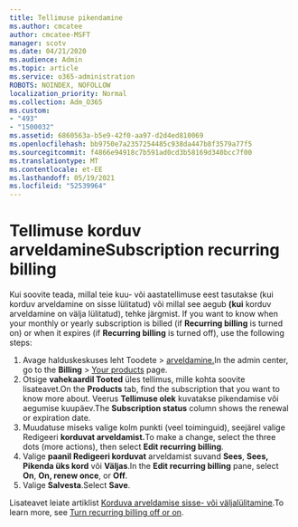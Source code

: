 ```yaml
---
title: Tellimuse pikendamine
ms.author: cmcatee
author: cmcatee-MSFT
manager: scotv
ms.date: 04/21/2020
ms.audience: Admin
ms.topic: article
ms.service: o365-administration
ROBOTS: NOINDEX, NOFOLLOW
localization_priority: Normal
ms.collection: Adm_O365
ms.custom:
- "493"
- "1500032"
ms.assetid: 6860563a-b5e9-42f0-aa97-d2d4ed810069
ms.openlocfilehash: bb9750e7a2357254485c938da447b8f3579a77f5
ms.sourcegitcommit: f4866e94918c7b591ad0cd3b58169d340bcc7f00
ms.translationtype: MT
ms.contentlocale: et-EE
ms.lasthandoff: 05/19/2021
ms.locfileid: "52539964"
---
```

# <a name="subscription-recurring-billing"></a><span data-ttu-id="54a8f-102">Tellimuse korduv arveldamine</span><span class="sxs-lookup"><span data-stu-id="54a8f-102">Subscription recurring billing</span></span>

<span data-ttu-id="54a8f-103">Kui soovite teada, millal teie kuu- või aastatellimuse eest tasutakse (kui korduv arveldamine on sisse lülitatud) või millal see aegub **(kui** korduv arveldamine on välja lülitatud), tehke järgmist. </span><span class="sxs-lookup"><span data-stu-id="54a8f-103">If you want to know when your monthly or yearly subscription is billed (if **Recurring billing** is turned on) or when it expires (if **Recurring billing** is turned off), use the following steps:</span></span>
  
1. <span data-ttu-id="54a8f-104">Avage halduskeskuses leht  Toodete \> [arveldamine.](https://go.microsoft.com/fwlink/p/?linkid=842054)</span><span class="sxs-lookup"><span data-stu-id="54a8f-104">In the admin center, go to the **Billing** \> [Your products](https://go.microsoft.com/fwlink/p/?linkid=842054) page.</span></span>
2. <span data-ttu-id="54a8f-105">Otsige **vahekaardil Tooted** üles tellimus, mille kohta soovite lisateavet.</span><span class="sxs-lookup"><span data-stu-id="54a8f-105">On the **Products** tab, find the subscription that you want to know more about.</span></span> <span data-ttu-id="54a8f-106">Veerus **Tellimuse olek** kuvatakse pikendamise või aegumise kuupäev.</span><span class="sxs-lookup"><span data-stu-id="54a8f-106">The **Subscription status** column shows the renewal or expiration date.</span></span>
3. <span data-ttu-id="54a8f-107">Muudatuse miseks valige kolm punkti (veel toiminguid), seejärel valige Redigeeri **korduvat arveldamist.**</span><span class="sxs-lookup"><span data-stu-id="54a8f-107">To make a change, select the three dots (more actions), then select **Edit recurring billing**.</span></span>
4. <span data-ttu-id="54a8f-108">Valige **paanil Redigeeri korduvat** arveldamist suvand **Sees**, **Sees, Pikenda üks kord** või **Väljas**.</span><span class="sxs-lookup"><span data-stu-id="54a8f-108">In the **Edit recurring billing** pane, select **On**, **On, renew once**, or **Off**.</span></span>
5. <span data-ttu-id="54a8f-109">Valige **Salvesta**.</span><span class="sxs-lookup"><span data-stu-id="54a8f-109">Select **Save**.</span></span>

<span data-ttu-id="54a8f-110">Lisateavet leiate artiklist [Korduva arveldamise sisse- või väljalülitamine](/microsoft-365/commerce/subscriptions/renew-your-subscription).</span><span class="sxs-lookup"><span data-stu-id="54a8f-110">To learn more, see [Turn recurring billing off or on](/microsoft-365/commerce/subscriptions/renew-your-subscription).</span></span>